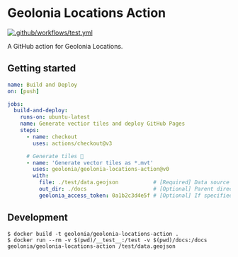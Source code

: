 # Geolonia Locations Action

[![.github/workflows/test.yml](https://github.com/geolonia/geolonia-locations-action/actions/workflows/test.yml/badge.svg)](https://github.com/geolonia/geolonia-locations-action/actions/workflows/test.yml)

A GitHub action for Geolonia Locations.

## Getting started

```yaml
name: Build and Deploy
on: [push]

jobs:
  build-and-deploy:
    runs-on: ubuntu-latest
    name: Generate vectior tiles and deploy GitHub Pages
    steps:
      - name: checkout
        uses: actions/checkout@v3

      # Generate tiles 🚀
      - name: 'Generate vector tiles as *.mvt'
        uses: geolonia/geolonia-locations-action@v0
        with:
          file: ./test/data.geojson           # [Required] Data source
          out_dir: ./docs                     # [Optional] Parent directory where tiles are generated as `<out_dir>/tiles`
          geolonia_access_token: 0a1b2c3d4e5f # [Optional] If specified, out_dir is ignored and Geolonia Loacations is used. Otherwise, out_dir is respected and deployed to GitHub Pages
```

## Development

```shell
$ docker build -t geolonia/geolonia-locations-action .
$ docker run --rm -v $(pwd)/__test__:/test -v $(pwd)/docs:/docs geolonia/geolonia-locations-action /test/data.geojson
```
